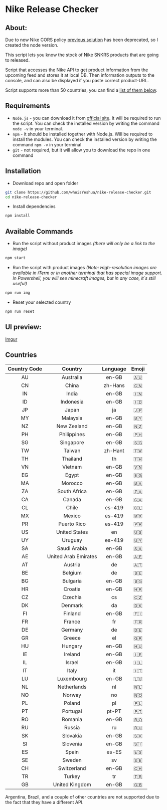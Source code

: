 # Nike Release Checker

## About:

Due to new Nike CORS policy [previous solution](https://github.com/whoisYeshua/Nike-RU-release-checker) has been deprecated, so I created the node version.

This script lets you know the stock of Nike SNKRS products that are going to released.

Script that accesses the Nike API to get product information from the upcoming feed and stores it at local DB. Then information outputs to the console, and can also be displayed if you paste correct product-URL.

Script supports more than 50 countries, you can find a [list of them below](#Countries).

## Requirements

-   `Node.js` - you can download it from [official site](http://nodejs.org/en/). It will be required to run the script. You can check the installed version by writing the command `node -v` in your terminal.
-   `npm` - it should be installed together with Node.js. Will be required to install the modules. You can check the installed version by writing the command `npm -v` in your terminal
-   `git` - not required, but it will allow you to download the repo in one command

## Installation

-   Download repo and open folder

```bash
git clone https://github.com/whoisYeshua/nike-release-checker.git
cd nike-release-checker
```

-   Install dependencies

```bash
npm install
```

## Available Commands

-   Run the script without product images _(there will only be a link to the image)_

```bash
npm start
```

-   Run the script with product images _(Note: High-resolution images are available in iTerm or in another terminal that has special image support. In Powershell, you will see minecraft images, but in any case, it`s still useful)_

```bash
npm run img
```

-   Reset your selected country

```bash
npm run reset
```

## UI preview:

[Imgur](https://imgur.com/wmBlf6n.png)

## Countries

| Country Code |       Country        | Language | Emoji |
| :----------: | :------------------: | :------: | :---: |
|      AU      |      Australia       |  en-GB   |  🇦🇺   |
|      CN      |        China         | zh-Hans  |  🇨🇳   |
|      IN      |        India         |  en-GB   |  🇮🇳   |
|      ID      |      Indonesia       |  en-GB   |  🇮🇩   |
|      JP      |        Japan         |    ja    |  🇯🇵   |
|      MY      |       Malaysia       |  en-GB   |  🇲🇾   |
|      NZ      |     New Zealand      |  en-GB   |  🇳🇿   |
|      PH      |     Philippines      |  en-GB   |  🇵🇭   |
|      SG      |      Singapore       |  en-GB   |  🇸🇬   |
|      TW      |        Taiwan        | zh-Hant  |  🇹🇼   |
|      TH      |       Thailand       |    th    |  🇹🇭   |
|      VN      |       Vietnam        |  en-GB   |  🇻🇳   |
|      EG      |        Egypt         |  en-GB   |  🇪🇬   |
|      MA      |       Morocco        |  en-GB   |  🇲🇦   |
|      ZA      |     South Africa     |  en-GB   |  🇿🇦   |
|      CA      |        Canada        |  en-GB   |  🇨🇦   |
|      CL      |        Chile         |  es-419  |  🇨🇱   |
|      MX      |        Mexico        |  es-419  |  🇲🇽   |
|      PR      |     Puerto Rico      |  es-419  |  🇵🇷   |
|      US      |    United States     |    en    |  🇺🇸   |
|      UY      |       Uruguay        |  es-419  |  🇺🇾   |
|      SA      |     Saudi Arabia     |  en-GB   |  🇸🇦   |
|      AE      | United Arab Emirates |  en-GB   |  🇦🇪   |
|      AT      |       Austria        |    de    |  🇦🇹   |
|      BE      |       Belgium        |    de    |  🇧🇪   |
|      BG      |       Bulgaria       |  en-GB   |  🇧🇬   |
|      HR      |       Croatia        |  en-GB   |  🇭🇷   |
|      CZ      |       Czechia        |    cs    |  🇨🇿   |
|      DK      |       Denmark        |    da    |  🇩🇰   |
|      FI      |       Finland        |  en-GB   |  🇫🇮   |
|      FR      |        France        |    fr    |  🇫🇷   |
|      DE      |       Germany        |    de    |  🇩🇪   |
|      GR      |        Greece        |    el    |  🇬🇷   |
|      HU      |       Hungary        |  en-GB   |  🇭🇺   |
|      IE      |       Ireland        |  en-GB   |  🇮🇪   |
|      IL      |        Israel        |  en-GB   |  🇮🇱   |
|      IT      |        Italy         |    it    |  🇮🇹   |
|      LU      |      Luxembourg      |  en-GB   |  🇱🇺   |
|      NL      |     Netherlands      |    nl    |  🇳🇱   |
|      NO      |        Norway        |    no    |  🇳🇴   |
|      PL      |        Poland        |    pl    |  🇵🇱   |
|      PT      |       Portugal       |  pt-PT   |  🇵🇹   |
|      RO      |       Romania        |  en-GB   |  🇷🇴   |
|      RU      |        Russia        |    ru    |  🇷🇺   |
|      SK      |       Slovakia       |  en-GB   |  🇸🇰   |
|      SI      |       Slovenia       |  en-GB   |  🇸🇮   |
|      ES      |        Spain         |  es-ES   |  🇪🇸   |
|      SE      |        Sweden        |    sv    |  🇸🇪   |
|      CH      |     Switzerland      |  en-GB   |  🇨🇭   |
|      TR      |        Turkey        |    tr    |  🇹🇷   |
|      GB      |    United Kingdom    |  en-GB   |  🇬🇧   |

Argentina, Brazil, and a couple of other countries are not supported due to the fact that they have a different API.
